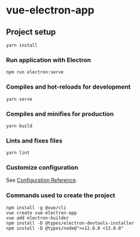 # vue-electron-app

## Project setup
```
yarn install
```

### Run application with Electron
```
npm run electron:serve
```

### Compiles and hot-reloads for development
```
yarn serve
```

### Compiles and minifies for production
```
yarn build
```

### Lints and fixes files
```
yarn lint
```

### Customize configuration
See [Configuration Reference](https://cli.vuejs.org/config/).


### Commands used to create the project
```
npm install -g @vue/cli
vue create vue-electron-app
vue add electron-builder
npm install -D @types/electron-devtools-installer
npm install -D @types/node@">=12.0.0 <13.0.0"
```